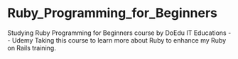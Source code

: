 # Ruby_Programming_for_Beginners
Studying Ruby Programming for Beginners course by DoEdu IT Educations -- Udemy
Taking this course to learn more about Ruby to enhance my Ruby on Rails training. 
